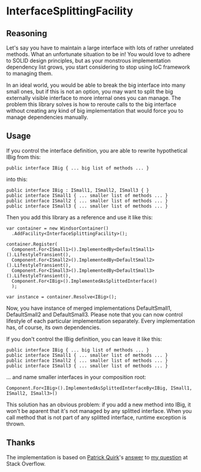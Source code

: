 # InterfaceSplittingFacility

## Reasoning

Let's say you have to maintain a large interface with lots of rather unrelated methods. What an unfortunate situation to be in! You would love to adhere to SOLID design principles, but as your monstrous implementation dependency list grows, you start considering to stop using IoC framework to managing them.

In an ideal world, you would be able to break the big interface into many small ones, but if this is not an option, you may want to split the big externally visible interface to more internal ones you can manage. The problem this library solves is how to reroute calls to the big interface without creating any kind of big implementation that would force you to manage dependencies manually.

## Usage

If you control the interface definition, you are able to rewrite hypothetical IBig from this:

    public interface IBig { ... big list of methods ... }

into this:

    public interface IBig : ISmall1, ISmall2, ISmall3 { }
    public interface ISmall1 { ... smaller list of methods ... }
    public interface ISmall2 { ... smaller list of methods ... }
    public interface ISmall3 { ... smaller list of methods ... }
    
Then you add this library as a reference and use it like this:

    var container = new WindsorContainer()
      .AddFacility<InterfaceSplittingFacility>();

    container.Register(
      Component.For<ISmall1>().ImplementedBy<DefaultSmall1>().LifestyleTransient(),
      Component.For<ISmall2>().ImplementedBy<DefaultSmall2>().LifestyleTransient(),
      Component.For<ISmall3>().ImplementedBy<DefaultSmall3>().LifestyleTransient(),
      Component.For<IBig>().ImplementedAsSplittedInterface()
      );

    var instance = container.Resolve<IBig>();

Now, you have instance of merged implementations DefaultSmall1, DefaultSmall2 and DefaultSmall3. Please note that you can now control lifestyle of each particular implementation separately. Every implementation has, of course, its own dependencies.

If you don't control the IBig definition, you can leave it like this:

    public interface IBig { ... big list of methods ... }
    public interface ISmall1 { ... smaller list of methods ... }
    public interface ISmall2 { ... smaller list of methods ... }
    public interface ISmall3 { ... smaller list of methods ... }
    
... and name smaller interfaces in your composition root:

    Component.For<IBig>().ImplementedAsSplittedInterfaceBy<IBig, ISmall1, ISmall2, ISmall3>()
    
This solution has an obvious problem: if you add a new method into IBig, it won't be aparent that it's not managed by any splitted interface. When you call method that is not part of any splitted interface, runtime exception is thrown.

## Thanks

The implementation is based on [Patrick Quirk](http://stackoverflow.com/users/1698557/patrick-quirk)'s [answer](http://stackoverflow.com/a/33896456/577067) to [my question](http://stackoverflow.com/questions/33895711/can-castle-windsor-help-me-to-split-implementation-of-a-big-interface) at Stack Overflow.
